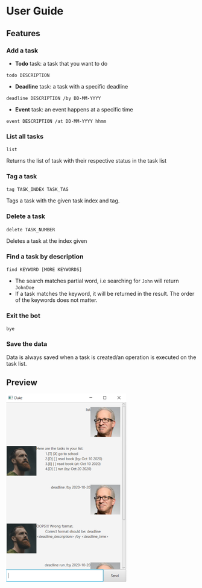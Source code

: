 # User Guide

## Features 

### Add a task
- **Todo** task: a task that you want to do
```
todo DESCRIPTION
```
- **Deadline** task: a task with a specific deadline
```
deadline DESCRIPTION /by DD-MM-YYYY
```
- **Event** task: an event happens at a specific time
```
event DESCRIPTION /at DD-MM-YYYY hhmm
```

### List all tasks
```
list
```
Returns the list of task with their respective status in the task list
### Tag a task
```
tag TASK_INDEX TASK_TAG
```
Tags a task with the given task index and tag.

### Delete a task
```
delete TASK_NUMBER
```
Deletes a task at the index given
### Find a task by description
```
find KEYWORD [MORE KEYWORDS]
```
- The search matches partial word, i.e searching for `John` will return `JohnDoe`
- If a task matches the keyword, it will be returned in the result. The order of the keywords does not matter.

### Exit the bot
```
bye
```

### Save the data
Data is always saved when a task is created/an operation is executed on the task list.

## Preview
<img src="Ui.png" height="500">